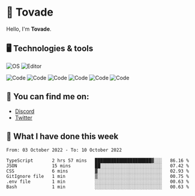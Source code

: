 # 👋 Tovade
Hello, I'm **Tovade**.

## 🖥️ Technologies & tools

![OS](https://img.shields.io/badge/OS-Windows-informational?style=flat&logo=OS&logoColor=white&color=2bbc8a)
![Editor](https://img.shields.io/badge/Editor-VScode-informational?style=flat&logo=Editor&logoColor=white&color=2bbc8a)

![Code](https://img.shields.io/badge/Code-Javascript-informational?style=flat&logo=Code&logoColor=white&color=2bbc8a)
![Code](https://img.shields.io/badge/Code-Nodejs-informational?style=flat&logo=Code&logoColor=white&color=2bbc8a)
![Code](https://img.shields.io/badge/Code-Typescript-informational?style=flat&logo=Code&logoColor=white&color=2bbc8a) 
![Code](https://img.shields.io/badge/Code-HTML-informational?style=flat&logo=Code&logoColor=white&color=2bbc8a)
![Code](https://img.shields.io/badge/Code-CSS-informational?style=flat&logo=Code&logoColor=white&color=2bbc8a)
![Code](https://img.shields.io/badge/Code-React-informational?style=flat&logo=Code&logoColor=white&color=2bbc8a)

## 👭 You can find me on:
- [Discord](https://discord.gg/y3eQ8wraD5)
- [Twitter](https://twitter.com/tovados)
## 📰 What I have done this week
<!--START_SECTION:waka-->

```text
From: 03 October 2022 - To: 10 October 2022

TypeScript       2 hrs 57 mins   █████████████████████▓░░░   86.16 %
JSON             15 mins         ██░░░░░░░░░░░░░░░░░░░░░░░   07.42 %
CSS              6 mins          ▓░░░░░░░░░░░░░░░░░░░░░░░░   02.93 %
GitIgnore file   1 min           ▒░░░░░░░░░░░░░░░░░░░░░░░░   00.75 %
.env file        1 min           ░░░░░░░░░░░░░░░░░░░░░░░░░   00.63 %
Bash             1 min           ░░░░░░░░░░░░░░░░░░░░░░░░░   00.63 %
```

<!--END_SECTION:waka-->
